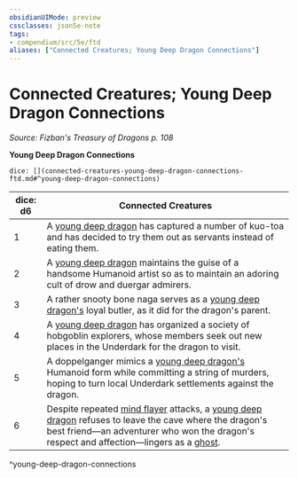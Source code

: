 ```yaml
---
obsidianUIMode: preview
cssclasses: json5e-note
tags:
- compendium/src/5e/ftd
aliases: ["Connected Creatures; Young Deep Dragon Connections"]
---
```

# Connected Creatures; Young Deep Dragon Connections
*Source: Fizban's Treasury of Dragons p. 108* 

**Young Deep Dragon Connections**

`dice: [](connected-creatures-young-deep-dragon-connections-ftd.md#^young-deep-dragon-connections)`

| dice: d6 | Connected Creatures |
|----------|---------------------|
| 1 | A [young deep dragon](compendium/bestiary/dragon/young-deep-dragon-ftd.md) has captured a number of kuo-toa and has decided to try them out as servants instead of eating them. |
| 2 | A [young deep dragon](compendium/bestiary/dragon/young-deep-dragon-ftd.md) maintains the guise of a handsome Humanoid artist so as to maintain an adoring cult of drow and duergar admirers. |
| 3 | A rather snooty bone naga serves as a [young deep dragon's](compendium/bestiary/dragon/young-deep-dragon-ftd.md) loyal butler, as it did for the dragon's parent. |
| 4 | A [young deep dragon](compendium/bestiary/dragon/young-deep-dragon-ftd.md) has organized a society of hobgoblin explorers, whose members seek out new places in the Underdark for the dragon to visit. |
| 5 | A doppelganger mimics a [young deep dragon's](compendium/bestiary/dragon/young-deep-dragon-ftd.md) Humanoid form while committing a string of murders, hoping to turn local Underdark settlements against the dragon. |
| 6 | Despite repeated [mind flayer](compendium/bestiary/aberration/mind-flayer.md) attacks, a [young deep dragon](compendium/bestiary/dragon/young-deep-dragon-ftd.md) refuses to leave the cave where the dragon's best friend—an adventurer who won the dragon's respect and affection—lingers as a [ghost](compendium/bestiary/undead/ghost.md). |
^young-deep-dragon-connections